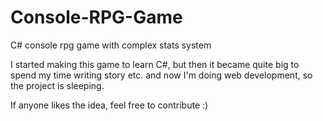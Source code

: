 # Console-RPG-Game
C# console rpg game with complex stats system

I started making this game to learn C#, but then it became quite big to spend my time writing story etc. and now I'm doing web development,
so the project is sleeping.

If anyone likes the idea, feel free to contribute :)
